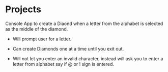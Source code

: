 # Projects

Console App to create a Diaond when a letter from the alphabet is selected as the middle of the diamond. 

- Will prompt user for a letter.

- Can create Diamonds one at a time until you exit out.

- Will not let you enter an invalid character, instead will ask you to enter a letter from alphabet say if @ or ! sign is entered.



